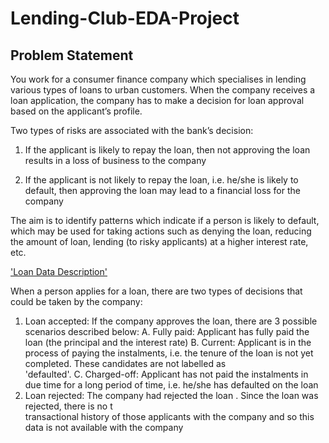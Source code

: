 # Lending-Club-EDA-Project

## Problem Statement 

You work for a consumer finance company which specialises in lending various types of loans to urban customers. When the company receives a loan application, the company has to make a decision for loan approval based on the applicant’s profile. 

Two types of risks are associated with the bank’s decision:

1. If the applicant is likely to repay the loan, then not approving the loan results in a loss of business to the company

2. If the applicant is not likely to repay the loan, i.e. he/she is likely to default, then approving the loan may lead to a financial loss for the company

The aim is to identify patterns which indicate if a person is likely to default, which may be used for taking actions such as denying the loan, reducing the amount of loan, lending (to risky applicants) at a higher interest rate, etc.

['Loan Data Description'](Loan_image.png)

When a person applies for a loan, there are two types of decisions that could be taken by the company:

1. Loan accepted: If the company approves the loan, there are 3 possible scenarios described below:
   A. Fully paid: Applicant has fully paid the loan (the principal and the interest rate)
   B. Current: Applicant is in the process of paying the instalments, i.e. the tenure of the loan is not yet completed. These candidates are not labelled as    
      'defaulted'.
   C. Charged-off: Applicant has not paid the instalments in due time for a long period of time, i.e. he/she has defaulted on the loan
2. Loan rejected: The company had rejected the loan . Since the loan was rejected, there is no t  
   transactional history of those applicants with the company and so this data is not available with the company 

